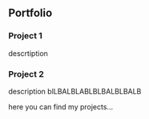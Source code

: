 ## Portfolio

### Project 1 
descrtiption 

### Project 2
description blLBALBLABLBLBALBLBALB


here you can find my projects...
